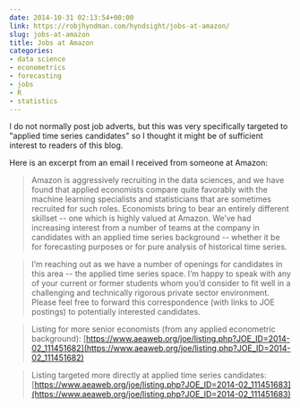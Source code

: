 ```yaml
---
date: 2014-10-31 02:13:54+00:00
link: https://robjhyndman.com/hyndsight/jobs-at-amazon/
slug: jobs-at-amazon
title: Jobs at Amazon
categories:
- data science
- econometrics
- forecasting
- jobs
- R
- statistics
---
```


I do not normally post job adverts, but this was very specifically targeted to "applied time series candidates" so I thought it might be of sufficient interest to readers of this blog.<!-- more -->

Here is an excerpt from an email I received from someone at Amazon:

>Amazon is aggressively recruiting in the data sciences, and we have found that applied economists compare quite favorably with the machine learning specialists and statisticians that are sometimes recruited for such roles. Economists bring to bear an entirely different skillset -- one which is highly valued at Amazon. We’ve had increasing interest from a number of teams at the company in candidates with an applied time series background -- whether it be for forecasting purposes or for pure analysis of historical time series.

>I’m reaching out as we have a number of openings for candidates in this area -- the applied time series space. I’m happy to speak with any of your current or former students whom you’d consider to fit well in a challenging and technically rigorous private sector environment. Please feel free to forward this correspondence (with links to JOE postings) to potentially interested candidates.

>Listing for more senior economists (from any applied econometric background):
[https://www.aeaweb.org/joe/listing.php?JOE_ID=2014-02_111451682](https://www.aeaweb.org/joe/listing.php?JOE_ID=2014-02_111451682)

>Listing targeted more directly at applied time series candidates:
[https://www.aeaweb.org/joe/listing.php?JOE_ID=2014-02_111451683](https://www.aeaweb.org/joe/listing.php?JOE_ID=2014-02_111451683)


